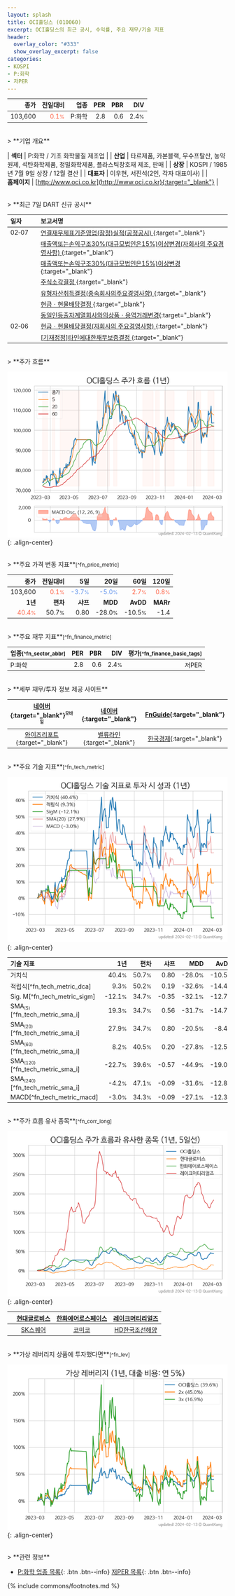 ```yaml
---
layout: splash
title: OCI홀딩스 (010060)
excerpt: OCI홀딩스의 최근 공시, 수익률, 주요 재무/기술 지표
header:
  overlay_color: "#333"
  show_overlay_excerpt: false
categories:
- KOSPI
- P:화학
- 저PER
---
```


| **종가** | **전일대비** | **업종** | **PER** | **PBR** | **DIV** |
| -------: | -----------: | -------: | ------: | ------: | ------: |
| 103,600 | <span style="color: tomato">0.1<small>%</small></span> | P:화학 | 2.8 | 0.6 | 2.4<small>%</small> |

<!-- more -->

<br>
> **기업 개요**<a id="company"></a>

| <span style="white-space:nowrap;">**섹터**</span> | P:화학 / 기초 화학물질 제조업 |
| <span style="white-space:nowrap;">**산업**</span> | 타르제품, 카본블랙, 무수프탈산, 농약원제, 석탄화학제품, 정밀화학제품, 플라스틱창호재 제조, 판매 |
| <span style="white-space:nowrap;">**상장**</span> | KOSPI / 1985년 7월 9일 상장 / 12월 결산 |
| <span style="white-space:nowrap;">**대표자**</span> | 이우현, 서진석(2인, 각자 대표이사) |
| <span style="white-space:nowrap;">**홈페이지**</span> | [http://www.oci.co.kr](http://www.oci.co.kr){:target="_blank"} |

<br>
> **최근 7일 DART 신규 공시**<a id="dart"></a>

| **일자** |      | **보고서명** |
| :------- | :--- | :----------- |
| 02&#x2011;07 | | [연결재무제표기준영업(잠정)실적(공정공시)              ](https://dart.fss.or.kr/dsaf001/main.do?rcpNo=20240207800553){:target="_blank"} |
|  | | [매출액또는손익구조30%(대규모법인은15%)이상변경(자회사의 주요경영사항)              ](https://dart.fss.or.kr/dsaf001/main.do?rcpNo=20240207800544){:target="_blank"} |
|  | | [매출액또는손익구조30%(대규모법인은15%)이상변경              ](https://dart.fss.or.kr/dsaf001/main.do?rcpNo=20240207800549){:target="_blank"} |
|  | | [주식소각결정              ](https://dart.fss.or.kr/dsaf001/main.do?rcpNo=20240207800532){:target="_blank"} |
|  | | [유형자산취득결정(종속회사의주요경영사항)              ](https://dart.fss.or.kr/dsaf001/main.do?rcpNo=20240207800541){:target="_blank"} |
|  | | [현금ㆍ현물배당결정              ](https://dart.fss.or.kr/dsaf001/main.do?rcpNo=20240207800527){:target="_blank"} |
|  | | [동일인등출자계열회사와의상품ㆍ용역거래변경](https://dart.fss.or.kr/dsaf001/main.do?rcpNo=20240207000370){:target="_blank"} |
| 02&#x2011;06 | | [현금ㆍ현물배당결정(자회사의 주요경영사항)              ](https://dart.fss.or.kr/dsaf001/main.do?rcpNo=20240206800415){:target="_blank"} |
|  | | [[기재정정]타인에대한채무보증결정              ](https://dart.fss.or.kr/dsaf001/main.do?rcpNo=20240206800154){:target="_blank"} |

<br>
> **주가 흐름**<a id="price"></a>

![010060](/stock/images/010060.png){: .align-center}

<br>
> **주요 가격 변동 지표**<small>[^fn_price_metric]</small>

| **종가** | **전일대비** | **5일** | **20일** | **60일** | **120일** |
| -------: | -----------: | ------: | -------: | -------: | --------: |
| 103,600 | <span style="color: tomato">0.1<small>%</small></span> | <span style="color: cornflowerblue">-3.7<small>%</small></span> | <span style="color: cornflowerblue">-5.0<small>%</small></span> | <span style="color: tomato">2.7<small>%</small></span> | <span style="color: tomato">0.8<small>%</small></span> |
| **1년** | **편차** | **샤프** | **MDD** | **AvDD** | **MARr** |
| <span style="color: tomato">40.4<small>%</small></span> | 50.7<small>%</small> | 0.80 | -28.0<small>%</small> | -10.5<small>%</small> | -1.4 |

<br>
> **주요 재무 지표**<small>[^fn_finance_metric]</small>

| **업종**<small>[^fn_sector_abbr]</small> | **PER** | **PBR** | **DIV** | **평가**<small>[^fn_finance_basic_tags]</small> |
| :--------------------------------------- | ------: | ------: | ------: | ----------------------------------------------: |
| P:화학 | 2.8 | 0.6 | 2.4<small>%</small> | 저PER |

<br>
> **세부 재무/투자 정보 제공 사이트**

| [네이버](https://m.stock.naver.com/domestic/stock/010060/finance/summary){:target="_blank"}<sup><small>모바일</small></sup> | [네이버](https://finance.naver.com/item/coinfo.naver?code=010060){:target="_blank"} | [FnGuide](https://comp.fnguide.com/SVO2/ASP/SVD_Invest.asp?gicode=A010060&MenuYn=Y){:target="_blank"} |
| :---: | :---: | :---: |
| [와이즈리포트](https://comp.wisereport.co.kr/company/c1040001.aspx?cmp_cd=010060){:target="_blank"} | [밸류라인](https://www.valueline.co.kr/finance/summary/010060){:target="_blank"} | [한국경제](https://markets.hankyung.com/stock/010060/financial-summary){:target="_blank"} |

<br>
> **주요 기술 지표**<small>[^fn_tech_metric]</small>


![010060](/stock/images/010060_tech.png){: .align-center}

| **기술 지표** | **1년** | **편차** | **샤프** | **MDD** | **AvDD** |
| :------------ | ------: | -----------: | -------: | ------: | -------: |
| 거치식 | 40.4<small>%</small> | 50.7<small>%</small> | 0.80 | -28.0<small>%</small> | -10.5<small>%</small> |
| 적립식[^fn_tech_metric_dca] | 9.3<small>%</small> | 50.2<small>%</small> | 0.19 | -32.6<small>%</small> | -14.4<small>%</small> |
| Sig. M[^fn_tech_metric_sigm] | -12.1<small>%</small> | 34.7<small>%</small> | -0.35 | -32.1<small>%</small> | -12.7<small>%</small> |
| SMA<small><sub>(5)</sub></small>[^fn_tech_metric_sma_i] | 19.3<small>%</small> | 34.7<small>%</small> | 0.56 | -31.7<small>%</small> | -14.7<small>%</small> |
| SMA<small><sub>(20)</sub></small>[^fn_tech_metric_sma_i] | 27.9<small>%</small> | 34.7<small>%</small> | 0.80 | -20.5<small>%</small> | -8.4<small>%</small> |
| SMA<small><sub>(60)</sub></small>[^fn_tech_metric_sma_i] | 8.2<small>%</small> | 40.5<small>%</small> | 0.20 | -27.8<small>%</small> | -12.5<small>%</small> |
| SMA<small><sub>(120)</sub></small>[^fn_tech_metric_sma_i] | -22.7<small>%</small> | 39.6<small>%</small> | -0.57 | -44.9<small>%</small> | -19.0<small>%</small> |
| SMA<small><sub>(240)</sub></small>[^fn_tech_metric_sma_i] | -4.2<small>%</small> | 47.1<small>%</small> | -0.09 | -31.6<small>%</small> | -12.8<small>%</small> |
| MACD[^fn_tech_metric_macd] | -3.0<small>%</small> | 34.3<small>%</small> | -0.09 | -27.1<small>%</small> | -12.3<small>%</small> |

<br>
> **주가 흐름 유사 종목**<a id="corr"></a><small>[^fn_corr_long]</small>

![010060](/stock/images/010060_corr.png){: .align-center}

|       | [현대글로비스](/086280/) | [한화에어로스페이스](/012450/) | [레이크머티리얼즈](/281740/) |
| :---: | :------------------------------------: | :------------------------------------: | :------------------------------------: |
|       | [SK스퀘어](/402340/) | [코미코](/183300/) | [HD한국조선해양](/009540/) |

<br>
> **가상 레버리지 상품에 투자했다면**<a id="2x"></a><small>[^fn_lev]</small>

![010060](/stock/images/010060_2x.png){: .align-center}

<br>
> **관련 정보**

- [P:화학 업종 목록](/stats/sector/kospi_업종_화학_종목/){: .btn .btn--info} [저PER 목록](/fn/fn_low_per/){: .btn .btn--info}

{% include commons/footnotes.md %}